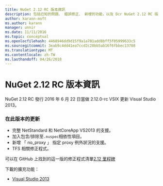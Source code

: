 ```yaml
---
title: NuGet 2.12 RC 版本資訊
description: 包括已知的問題、 錯誤修正、 新增的功能，以及 Dcr NuGet 2.12 RC 版本資訊。
author: karann-msft
ms.author: karann
manager: unnir
ms.date: 11/11/2016
ms.topic: conceptual
ms.openlocfilehash: 4468946dd9d15f9a1a701add0bff5f05999633c5
ms.sourcegitcommit: 3eab9c4dd41ea7ccd2c28bb5ab16f6fbbec13708
ms.translationtype: MT
ms.contentlocale: zh-TW
ms.lasthandoff: 04/26/2018
---
```

# <a name="nuget-212-rc-release-notes"></a>NuGet 2.12 RC 版本資訊

NuGet 2.12 RC 發行 2016 年 6 月 22 日當做 2.12.0-rc VSIX 更新 Visual Studio 2013。

### <a name="updates-in-this-release"></a>在此版本的更新

* 完整 NetStandard 和 NetCoreApp VS2013 的支援。
* 加入包含/排除至`.nuspec`相依性項目。
* 新增 「 no_proxy 」 指定 proxy 例外狀況的支援。
* TFS 相關修正程式。

可以在 GitHub 上找到的這一版的修正程式清單[2.12 里程碑](https://github.com/NuGet/Home/issues?q=milestone%3A2.12+is%3Aclosed)

下載的擴充功能：

* [Visual Studio 2013](https://dist.nuget.org/visualstudio-2013-vsix/v2.12.0-rc/NuGet.Tools.vsix)
